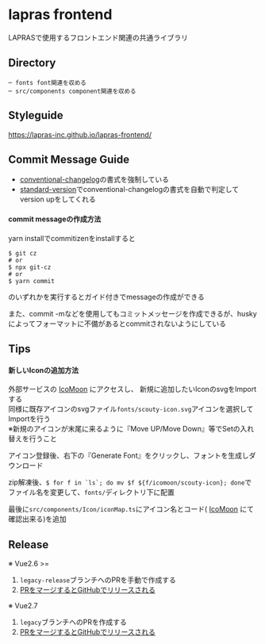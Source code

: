 # lapras frontend

LAPRASで使用するフロントエンド関連の共通ライブラリ

## Directory

```
─ fonts font関連を収める
─ src/components component関連を収める
```

## Styleguide

https://lapras-inc.github.io/lapras-frontend/

## Commit Message Guide

- [conventional-changelog](https://github.com/conventional-changelog/conventional-changelog)の書式を強制している
- [standard-version](https://github.com/conventional-changelog/standard-version)でconventional-changelogの書式を自動で判定してversion upをしてくれる

#### commit messageの作成方法

yarn installでcommitizenをinstallすると

```shell
$ git cz
# or
$ npx git-cz
# or
$ yarn commit
```

のいずれかを実行するとガイド付きでmessageの作成ができる

また、commit -mなどを使用してもコミットメッセージを作成できるが、huskyによってフォーマットに不備があるとcommitされないようにしている

## Tips
#### 新しいIconの追加方法
外部サービスの [IcoMoon](https://icomoon.io/) にアクセスし、
新規に追加したいIconのsvgをImportする<br>
同様に既存アイコンのsvgファイル`fonts/scouty-icon.svg`アイコンを選択してImportを行う<br>
※新規のアイコンが末尾に来るように『Move UP/Move Down』等でSetの入れ替えを行うこと

アイコン登録後、右下の『Generate Font』をクリックし、フォントを生成しダウンロード

zip解凍後、``$ for f in `ls`; do mv $f ${f/icomoon/scouty-icon}; done``で
ファイル名を変更して、`fonts/`ディレクトリ下に配置

最後に`src/components/Icon/iconMap.ts`にアイコン名とコード( [IcoMoon](https://icomoon.io/) にて確認出来る)を追加


## Release
※ Vue2.6 >=
1. `legacy-release`ブランチへのPRを手動で作成する
2. [PRをマージするとGitHubでリリースされる](.github/workflows/npm-release-legacy.yml)

※ Vue2.7
1. `legacy`ブランチへのPRを作成する
2. [PRをマージするとGitHubでリリースされる](.github/workflows/npm-release.yml)

